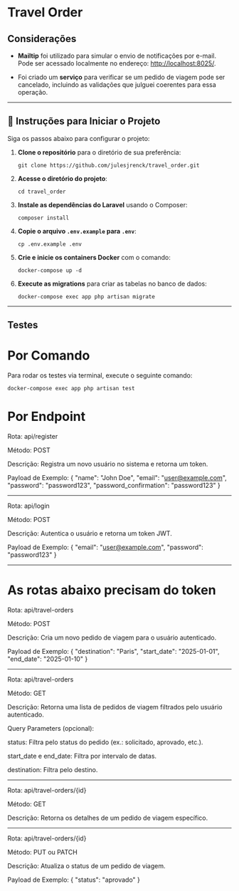# Travel Order

## Considerações

- **Mailtip** foi utilizado para simular o envio de notificações por e-mail. Pode ser acessado localmente no endereço: [http://localhost:8025/](http://localhost:8025/).
  
- Foi criado um **serviço** para verificar se um pedido de viagem pode ser cancelado, incluindo as validações que julguei coerentes para essa operação.

---

## 🚀 Instruções para Iniciar o Projeto

Siga os passos abaixo para configurar o projeto:

1. **Clone o repositório** para o diretório de sua preferência:

   `git clone https://github.com/julesjrenck/travel_order.git`

2. **Acesse o diretório do projeto**:

   `cd travel_order`

3. **Instale as dependências do Laravel** usando o Composer:

   `composer install`

4. **Copie o arquivo `.env.example` para `.env`**:

   `cp .env.example .env`

5. **Crie e inicie os containers Docker** com o comando:

   `docker-compose up -d`

6. **Execute as migrations** para criar as tabelas no banco de dados:

   `docker-compose exec app php artisan migrate`

---

## Testes

# Por Comando

Para rodar os testes via terminal, execute o seguinte comando: 

`docker-compose exec app php artisan test`

# Por Endpoint

Rota: api/register

Método: POST

Descrição: Registra um novo usuário no sistema e retorna um token.

Payload de Exemplo: { "name": "John Doe", "email": "user@example.com", "password": "password123", "password_confirmation": "password123" }

---

Rota: api/login

Método: POST

Descrição: Autentica o usuário e retorna um token JWT.

Payload de Exemplo: { "email": "user@example.com", "password": "password123" }

---

# As rotas abaixo precisam do token


Rota: api/travel-orders

Método: POST

Descrição: Cria um novo pedido de viagem para o usuário autenticado.

Payload de Exemplo: { "destination": "Paris", "start_date": "2025-01-01", "end_date": "2025-01-10" }

---

Rota: api/travel-orders

Método: GET

Descrição: Retorna uma lista de pedidos de viagem filtrados pelo usuário autenticado.

Query Parameters (opcional):

status: Filtra pelo status do pedido (ex.: solicitado, aprovado, etc.).

start_date e end_date: Filtra por intervalo de datas.

destination: Filtra pelo destino.

---

Rota: api/travel-orders/{id}

Método: GET

Descrição: Retorna os detalhes de um pedido de viagem específico.

---

Rota: api/travel-orders/{id}

Método: PUT ou PATCH

Descrição: Atualiza o status de um pedido de viagem.

Payload de Exemplo: { "status": "aprovado" }


